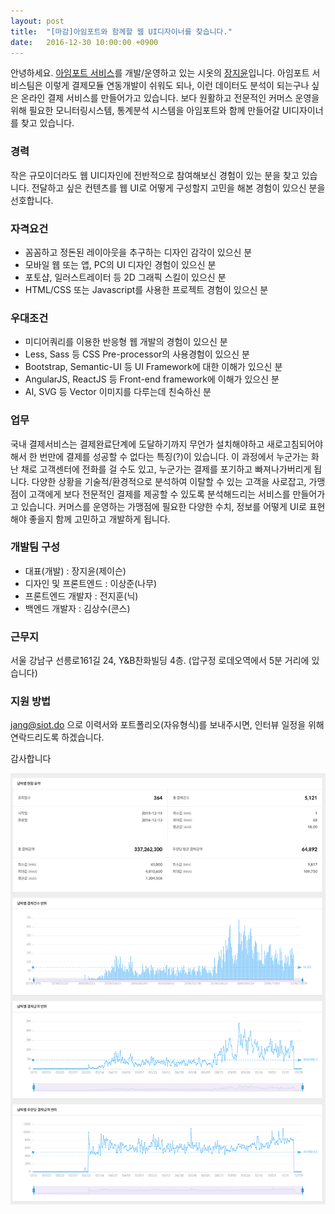 ```yaml
---
layout: post
title:  "[마감]아임포트와 함께할 웹 UI디자이너를 찾습니다."
date:   2016-12-30 10:00:00 +0900
---
```


안녕하세요. [아임포트 서비스](http://www.iamport.kr)를 개발/운영하고 있는 시옷의 [장지윤](/founder)입니다.
아임포트 서비스팀은 이렇게 결제모듈 연동개발이 쉬워도 되나, 이런 데이터도 분석이 되는구나 싶은 온라인 결제 서비스를 만들어가고 있습니다.
보다 원활하고 전문적인 커머스 운영을 위해 필요한 모니터링시스템, 통계분석 시스템을 아임포트와 함께 만들어갈 UI디자이너를 찾고 있습니다.

### 경력
작은 규모이더라도 웹 UI디자인에 전반적으로 참여해보신 경험이 있는 분을 찾고 있습니다. 전달하고 싶은 컨텐츠를 웹 UI로 어떻게 구성할지 고민을 해본 경험이 있으신 분을 선호합니다.

### 자격요건
* 꼼꼼하고 정돈된 레이아웃을 추구하는 디자인 감각이 있으신 분
* 모바일 웹 또는 앱, PC의 UI 디자인 경험이 있으신 분
* 포토샵, 일러스트레이터 등 2D 그래픽 스킬이 있으신 분
* HTML/CSS 또는 Javascript를 사용한 프로젝트 경험이 있으신 분

### 우대조건
* 미디어쿼리를 이용한 반응형 웹 개발의 경험이 있으신 분
* Less, Sass 등 CSS Pre-processor의 사용경험이 있으신 분
* Bootstrap, Semantic-UI 등 UI Framework에 대한 이해가 있으신 분
* AngularJS, ReactJS 등 Front-end framework에 이해가 있으신 분
* AI, SVG 등 Vector 이미지를 다루는데 친숙하신 분

### 업무
국내 결제서비스는 결제완료단계에 도달하기까지 무언가 설치해야하고 새로고침되어야해서 한 번만에 결제를 성공할 수 없다는 특징(?)이 있습니다.
이 과정에서 누군가는 화난 채로 고객센터에 전화를 걸 수도 있고, 누군가는 결제를 포기하고 빠져나가버리게 됩니다. 다양한 상황을 기술적/환경적으로 분석하여 이탈할 수 있는 고객을 사로잡고, 가맹점이 고객에게 보다 전문적인 결제를 제공할 수 있도록 분석해드리는 서비스를 만들어가고 있습니다.
커머스를 운영하는 가맹점에 필요한 다양한 수치, 정보를 어떻게 UI로 표현해야 좋을지 함께 고민하고 개발하게 됩니다.

### 개발팀 구성
* 대표(개발) : 장지윤(제이슨)
* 디자인 및 프론트엔드 : 이상준(나무)
* 프론트엔드 개발자 : 전지훈(닉)
* 백엔드 개발자 : 김상수(콘스)

### 근무지
서울 강남구 선릉로161길 24, Y&B찬화빌딩 4층. (압구정 로데오역에서 5분 거리에 있습니다)

### 지원 방법
[jang@siot.do](mailto:jang@siot.do) 으로 이력서와 포트폴리오(자유형식)를 보내주시면, 인터뷰 일정을 위해 연락드리도록 하겠습니다.

감사합니다  

![](/images/chart.png)